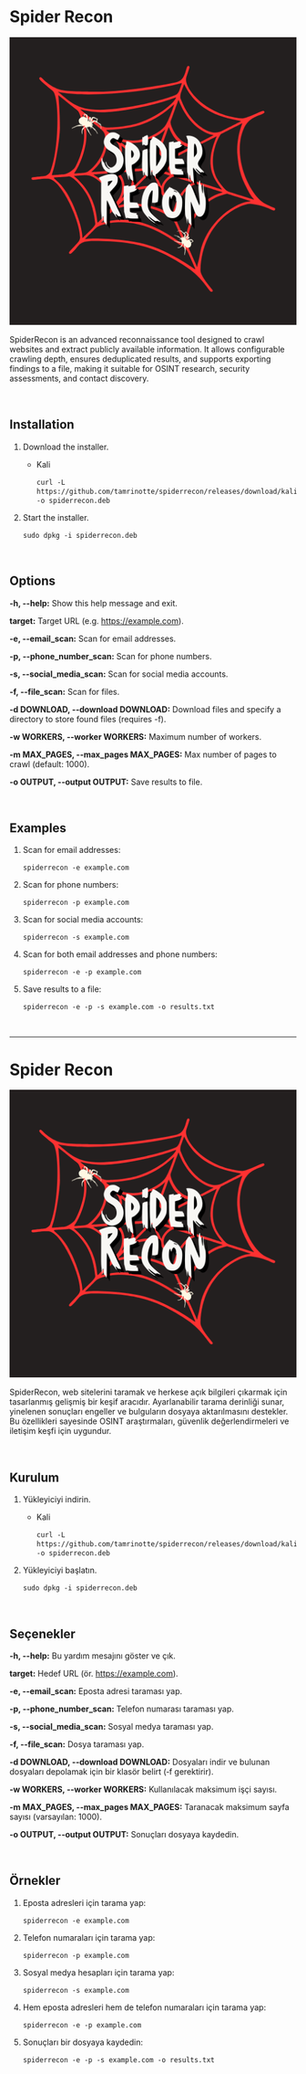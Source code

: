 # Spider Recon

![SpiderRecon](https://raw.githubusercontent.com/tamrinotte/spiderrecon/main/app_images/spiderrecon_logo.png)

SpiderRecon is an advanced reconnaissance tool designed to crawl websites and extract publicly available information. It allows configurable crawling depth, ensures deduplicated results, and supports exporting findings to a file, making it suitable for OSINT research, security assessments, and contact discovery.

<br>

## Installation

1. Download the installer.

   * Kali

         curl -L https://github.com/tamrinotte/spiderrecon/releases/download/kali_v0.1.3/spiderrecon.deb -o spiderrecon.deb

2. Start the installer.

       sudo dpkg -i spiderrecon.deb

<br>

## Options

**-h, --help:** Show this help message and exit.

**target:** Target URL (e.g. https://example.com).

**-e, --email_scan:** Scan for email addresses.

**-p, --phone_number_scan:** Scan for phone numbers.

**-s, --social_media_scan:** Scan for social media accounts.

**-f, --file_scan:** Scan for files.

**-d DOWNLOAD, --download DOWNLOAD:** Download files and specify a directory to store found files (requires -f).

**-w WORKERS, --worker WORKERS:** Maximum number of workers.

**-m MAX_PAGES, --max_pages MAX_PAGES:** Max number of pages to crawl (default: 1000).

**-o OUTPUT, --output OUTPUT:** Save results to file.

<br>

## Examples

1. Scan for email addresses:

       spiderrecon -e example.com

2. Scan for phone numbers:

       spiderrecon -p example.com

3. Scan for social media accounts:

       spiderrecon -s example.com

4. Scan for both email addresses and phone numbers:

       spiderrecon -e -p example.com

5. Save results to a file:

       spiderrecon -e -p -s example.com -o results.txt

<br>

---

# Spider Recon

![SpiderRecon](https://raw.githubusercontent.com/tamrinotte/spiderrecon/main/app_images/spiderrecon_logo.png)

SpiderRecon, web sitelerini taramak ve herkese açık bilgileri çıkarmak için tasarlanmış gelişmiş bir keşif aracıdır. Ayarlanabilir tarama derinliği sunar, yinelenen sonuçları engeller ve bulguların dosyaya aktarılmasını destekler. Bu özellikleri sayesinde OSINT araştırmaları, güvenlik değerlendirmeleri ve iletişim keşfi için uygundur.

<br>

## Kurulum

1. Yükleyiciyi indirin.

   * Kali

         curl -L https://github.com/tamrinotte/spiderrecon/releases/download/kali_v0.1.3/spiderrecon.deb -o spiderrecon.deb

2. Yükleyiciyi başlatın.

       sudo dpkg -i spiderrecon.deb

<br>

## Seçenekler

**-h, --help:** Bu yardım mesajını göster ve çık.

**target:** Hedef URL (ör. https://example.com).

**-e, --email_scan:** Eposta adresi taraması yap.

**-p, --phone_number_scan:** Telefon numarası taraması yap.

**-s, --social_media_scan:** Sosyal medya taraması yap.

**-f, --file_scan:** Dosya taraması yap.

**-d DOWNLOAD, --download DOWNLOAD:** Dosyaları indir ve bulunan dosyaları depolamak için bir klasör belirt (‑f gerektirir).

**-w WORKERS, --worker WORKERS:** Kullanılacak maksimum işçi sayısı.

**-m MAX_PAGES, --max_pages MAX_PAGES:** Taranacak maksimum sayfa sayısı (varsayılan: 1000).

**-o OUTPUT, --output OUTPUT:** Sonuçları dosyaya kaydedin.

<br>

## Örnekler

1. Eposta adresleri için tarama yap:

       spiderrecon -e example.com

2. Telefon numaraları için tarama yap:

       spiderrecon -p example.com

3. Sosyal medya hesapları için tarama yap:

       spiderrecon -s example.com

4. Hem eposta adresleri hem de telefon numaraları için tarama yap:

       spiderrecon -e -p example.com

5. Sonuçları bir dosyaya kaydedin:

       spiderrecon -e -p -s example.com -o results.txt